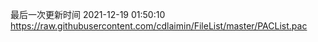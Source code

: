 最后一次更新时间 2021-12-19 01:50:10
https://raw.githubusercontent.com/cdlaimin/FileList/master/PACList.pac

